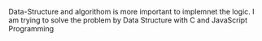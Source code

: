 Data-Structure and algorithom is more important to implemnet the logic. I am trying to solve the problem by Data Structure with C and JavaScript Programming
